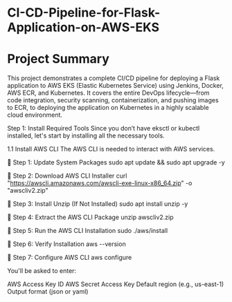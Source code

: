 # CI-CD-Pipeline-for-Flask-Application-on-AWS-EKS

# Project Summary

This project demonstrates a complete CI/CD pipeline for deploying a Flask application to AWS EKS (Elastic Kubernetes Service) using Jenkins, Docker, AWS ECR, and Kubernetes. It covers the entire DevOps lifecycle—from code integration, security scanning, containerization, and pushing images to ECR, to deploying the application on Kubernetes in a highly scalable cloud environment.


Step 1: Install Required Tools
Since you don’t have eksctl or kubectl installed, let's start by installing all the necessary tools.

1.1 Install AWS CLI
The AWS CLI is needed to interact with AWS services.

📌 Step 1: Update System Packages
sudo apt update && sudo apt upgrade -y


📌 Step 2: Download AWS CLI Installer
curl "https://awscli.amazonaws.com/awscli-exe-linux-x86_64.zip" -o "awscliv2.zip"


📌 Step 3: Install Unzip (If Not Installed)
sudo apt install unzip -y


📌 Step 4: Extract the AWS CLI Package
unzip awscliv2.zip


📌 Step 5: Run the AWS CLI Installation
sudo ./aws/install


📌 Step 6: Verify Installation
aws --version

📌 Step 7: Configure AWS CLI
aws configure

You'll be asked to enter:

AWS Access Key ID
AWS Secret Access Key
Default region (e.g., us-east-1)
Output format (json or yaml)


